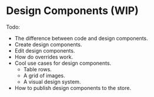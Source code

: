 # Design Components \(WIP\)

Todo:

* The difference between code and design components.
* Create design components.
* Edit design components.
* How do overrides work.
* Cool use cases for design components.
  * Table rows.
  * A grid of images.
  * A visual design system.
* How to publish design components to the store.

